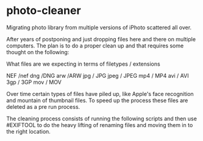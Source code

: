 # photo-cleaner
Migrating photo library from multiple versions of iPhoto scattered all over.

After years of postponing and just dropping files here and there on multiple computers. The plan is to do a proper clean up and that requires some thought on the following:

What files are we expecting in terms of filetypes / extensions

NEF /nef
dng /DNG
arw /ARW
jpg / JPG
jpeg / JPEG
mp4 / MP4
avi / AVI
3gp / 3GP
mov / MOV

Over time certain types of files have piled up, like Apple's face recognition and mountain of thumbnail files. To speed up the process these files are deleted as a pre run process.


The cleaning process consists of running the following scripts and then use #EXIFTOOL to do the heavy lifting of renaming files and moving them in to the right location.


